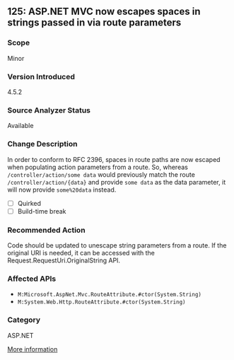 ## 125: ASP.NET MVC now escapes spaces in strings passed in via route parameters

### Scope
Minor

### Version Introduced
4.5.2

### Source Analyzer Status
Available

### Change Description
In order to conform to RFC 2396, spaces in route paths are now escaped when populating action parameters from a route. So, whereas  `/controller/action/some data` would previously match the route `/controller/action/{data}` and provide `some data` as the data parameter, it will now provide `some%20data` instead.

- [ ] Quirked
- [ ] Build-time break

### Recommended Action
Code should be updated to unescape string parameters from a route. If the original URI is needed, it can be accessed with the Request.RequestUri.OriginalString API.

### Affected APIs
* `M:Microsoft.AspNet.Mvc.RouteAttribute.#ctor(System.String)`
* `M:System.Web.Http.RouteAttribute.#ctor(System.String)`

### Category
ASP.NET

[More information](http://connect.microsoft.com/VisualStudio/feedback/details/878827/issues-with-encoding-in-web-api-in-4-5-2)

<!--
    ### Notes
    Single-diagnostic compilation action analyzer
-->

